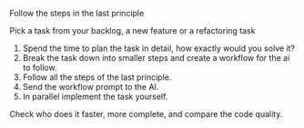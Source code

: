 Follow the steps in the last principle

Pick a task from your backlog, a new feature or a refactoring task

1. Spend the time to plan the task in detail, how exactly would you solve it?
2. Break the task down into smaller steps and create a workflow for the ai to follow.
3. Follow all the steps of the last principle.
4. Send the workflow prompt to the AI.
5. In parallel implement the task yourself.

Check who does it faster, more complete, and compare the code quality.
